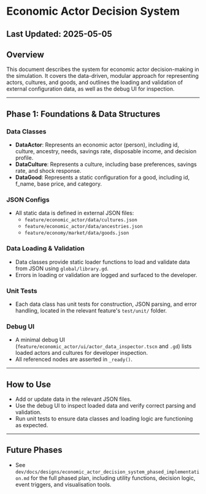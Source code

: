 # Economic Actor Decision System

## Last Updated: 2025-05-05

## Overview
This document describes the system for economic actor decision-making in the simulation. It covers the data-driven, modular approach for representing actors, cultures, and goods, and outlines the loading and validation of external configuration data, as well as the debug UI for inspection.

---

## Phase 1: Foundations & Data Structures

### Data Classes
- **DataActor**: Represents an economic actor (person), including id, culture, ancestry, needs, savings rate, disposable income, and decision profile.
- **DataCulture**: Represents a culture, including base preferences, savings rate, and shock response.
- **DataGood**: Represents a static configuration for a good, including id, f_name, base price, and category.

### JSON Configs
- All static data is defined in external JSON files:
  - `feature/economic_actor/data/cultures.json`
  - `feature/economic_actor/data/ancestries.json`
  - `feature/economy/market/data/goods.json`

### Data Loading & Validation
- Data classes provide static loader functions to load and validate data from JSON using `global/library.gd`.
- Errors in loading or validation are logged and surfaced to the developer.

### Unit Tests
- Each data class has unit tests for construction, JSON parsing, and error handling, located in the relevant feature's `test/unit/` folder.

### Debug UI
- A minimal debug UI (`feature/economic_actor/ui/actor_data_inspector.tscn` and `.gd`) lists loaded actors and cultures for developer inspection.
- All referenced nodes are asserted in `_ready()`.

---

## How to Use
- Add or update data in the relevant JSON files.
- Use the debug UI to inspect loaded data and verify correct parsing and validation.
- Run unit tests to ensure data classes and loading logic are functioning as expected.

---

## Future Phases
- See `dev/docs/designs/economic_actor_decision_system_phased_implementation.md` for the full phased plan, including utility functions, decision logic, event triggers, and visualisation tools. 